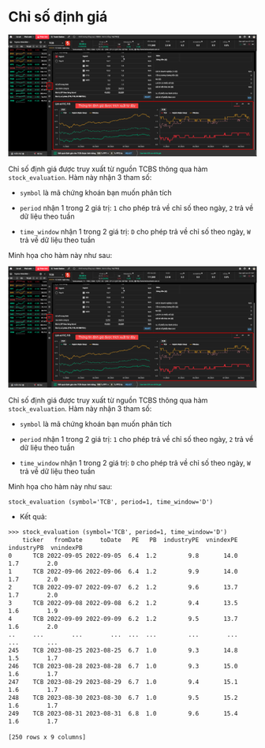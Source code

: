 # Chỉ số định giá 

![](../assets/images/tcbs_stock_evaluation.png)

Chỉ số định giá được truy xuất từ nguồn TCBS thông qua hàm `stock_evaluation`. Hàm này nhận 3 tham số:

- `symbol` là mã chứng khoán bạn muốn phân tích

- `period` nhận 1 trong 2 giá trị: `1` cho phép trả về chỉ số theo ngày, `2` trả về dữ liệu theo tuần

- `time_window` nhận 1 trong 2 giá trị: `D` cho phép trả về chỉ số theo ngày, `W` trả về dữ liệu theo tuần

Minh họa cho hàm này như sau:

![](../assets/images/tcbs_stock_evaluation.png)

Chỉ số định giá được truy xuất từ nguồn TCBS thông qua hàm `stock_evaluation`. Hàm này nhận 3 tham số:
- `symbol` là mã chứng khoán bạn muốn phân tích

- `period` nhận 1 trong 2 giá trị: `1` cho phép trả về chỉ số theo ngày, `2` trả về dữ liệu theo tuần

- `time_window` nhận 1 trong 2 giá trị: `D` cho phép trả về chỉ số theo ngày, `W` trả về dữ liệu theo tuần

Minh họa cho hàm này như sau:

```
stock_evaluation (symbol='TCB', period=1, time_window='D')
```

- Kết quả:

```
>>> stock_evaluation (symbol='TCB', period=1, time_window='D')
    ticker   fromDate     toDate   PE   PB  industryPE  vnindexPE  industryPB  vnindexPB
0      TCB 2022-09-05 2022-09-05  6.4  1.2         9.8       14.0         1.7        2.0
1      TCB 2022-09-06 2022-09-06  6.4  1.2         9.9       14.0         1.7        2.0
2      TCB 2022-09-07 2022-09-07  6.2  1.2         9.6       13.7         1.7        2.0
3      TCB 2022-09-08 2022-09-08  6.2  1.2         9.4       13.5         1.6        1.9
4      TCB 2022-09-09 2022-09-09  6.2  1.2         9.5       13.7         1.6        2.0
..     ...        ...        ...  ...  ...         ...        ...         ...        ...
245    TCB 2023-08-25 2023-08-25  6.7  1.0         9.3       14.8         1.5        1.7
246    TCB 2023-08-28 2023-08-28  6.7  1.0         9.3       15.0         1.6        1.7
247    TCB 2023-08-29 2023-08-29  6.7  1.0         9.4       15.1         1.6        1.7
248    TCB 2023-08-30 2023-08-30  6.7  1.0         9.5       15.2         1.6        1.7
249    TCB 2023-08-31 2023-08-31  6.8  1.0         9.6       15.4         1.6        1.7

[250 rows x 9 columns]
```
